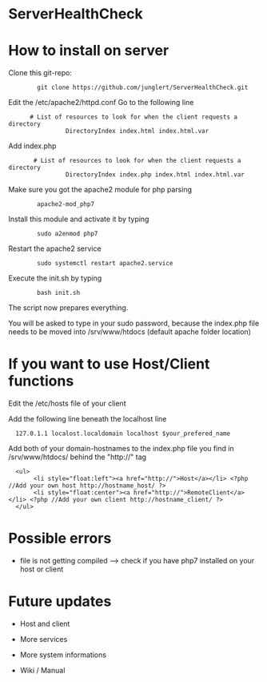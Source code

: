 # ServerHealthCheck

# How to install on server
  
  Clone this git-repo: 
  
            git clone https://github.com/junglert/ServerHealthCheck.git
            
  Edit the /etc/apache2/httpd.conf
  Go to the following line
  
          # List of resources to look for when the client requests a directory
                    DirectoryIndex index.html index.html.var
  
  Add index.php
  
           # List of resources to look for when the client requests a directory
                    DirectoryIndex index.php index.html index.html.var

  Make sure you got the apache2 module for php parsing
  
            apache2-mod_php7
     
  Install this module and activate it by typing
  
            sudo a2enmod php7
            
  Restart the apache2 service
  
            sudo systemctl restart apache2.service
            
  Execute the init.sh by typing
   
            bash init.sh
  
  The script now prepares everything.
  
  You will be asked to type in your sudo password, because the index.php file needs to be moved into /srv/www/htdocs (default apache folder location)
  
  # If you want to use Host/Client functions
  
  Edit the /etc/hosts file of your client
  
  Add the following line beneath the localhost line
  
      127.0.1.1 localost.localdomain localhost $your_prefered_name
  
  Add both of your domain-hostnames to the index.php file you find in /srv/www/htdocs/ behind the "http://" tag
  
      <ul>	
	       <li style="float:left"><a href="http://">Host</a></li> <?php //Add your own host http://hostname_host/ ?>
	       <li style="float:center"><a href="http://">RemoteClient</a></li> <?php //Add your own client http://hostname_client/ ?>
      </ul>
      
  # Possible errors

   - file is not getting compiled --> check if you have php7 installed on your host or client
   
      
# Future updates
   - Host and client
   
   - More services
   
   - More system informations
     
   - Wiki / Manual 
    
         
